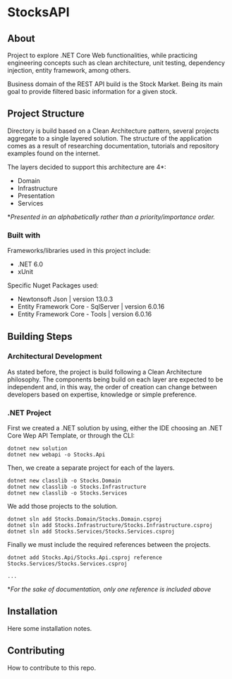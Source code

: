 # StocksAPI
## About
Project to explore .NET Core Web functionalities, while practicing engineering concepts such as clean architecture, unit testing, dependency injection, entity framework, among others. 

Business domain of the REST API build is the Stock Market. Being its main goal to provide filtered basic information for a given stock.

## Project Structure
Directory is build based on a Clean Architecture pattern, several projects aggregate to a single layered solution. The structure of the application comes as a result of researching documentation, tutorials and repository examples found on the internet.

The layers decided to support this architecture are 4*:
- Domain
- Infrastructure
- Presentation
- Services

**Presented in an alphabetically rather than a priority/importance order.*

### Built with
Frameworks/libraries used in this project include:
- .NET 6.0
- xUnit  

Specific Nuget Packages used:
- Newtonsoft Json | version 13.0.3
- Entity Framework Core - SqlServer | version 6.0.16
- Entity Framework Core - Tools | version 6.0.16

## Building Steps
### Architectural Development
As stated before, the project is build following a Clean Architecture philosophy. The components being build on each layer are expected to be independent and, in this way, the order of creation can change between developers based on expertise, knowledge or simple preference.

### .NET Project
First we created a .NET solution by using, either the IDE choosing an .NET Core Wep API Template, or through the CLI:
```
dotnet new solution
dotnet new webapi -o Stocks.Api
```
Then, we create a separate project for each of the layers.
```
dotnet new classlib -o Stocks.Domain
dotnet new classlib -o Stocks.Infrastructure
dotnet new classlib -o Stocks.Services
```
We add those projects to the solution.
```
dotnet sln add Stocks.Domain/Stocks.Domain.csproj
dotnet sln add Stocks.Infrastructure/Stocks.Infrastructure.csproj
dotnet sln add Stocks.Services/Stocks.Services.csproj
```
Finally we must include the required references between the projects.  
```
dotnet add Stocks.Api/Stocks.Api.csproj reference Stocks.Services/Stocks.Services.csproj

...
```
**For the sake of documentation, only one reference is included above*

## Installation
Here some installation notes.

## Contributing
How to contribute to this repo.
